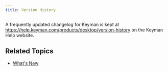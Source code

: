 ```yaml
---
title: Version History
---
```


A frequently updated changelog for Keyman is kept at
<https://help.keyman.com/products/desktop/version-history> on the Keyman
Help website.

## Related Topics

- [What's New](whatsnew)
